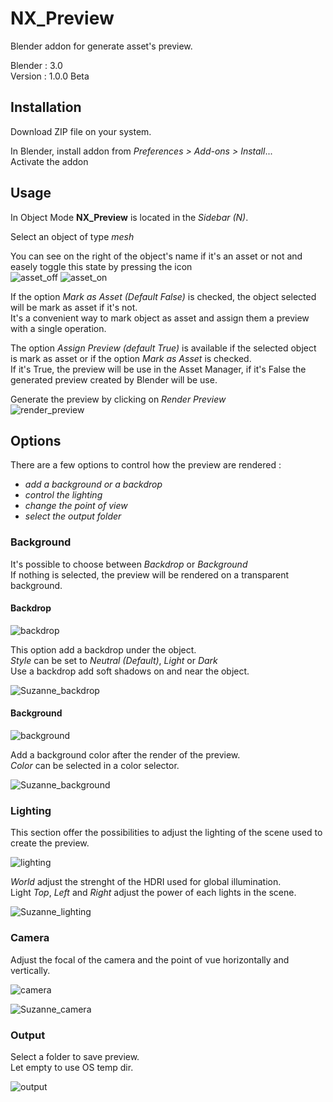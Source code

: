 # NX_Preview

Blender addon for generate asset's preview.

Blender : 3.0  
Version : 1.0.0 Beta

## Installation

Download ZIP file on your system.

In Blender, install addon from _Preferences > Add-ons > Install_...  
Activate the addon

## Usage

In Object Mode **NX_Preview** is located in the _Sidebar (N)_.

Select an object of type _mesh_

You can see on the right of the object's name if it's an asset or not and easely toggle this state by pressing the icon  
![asset_off](https://user-images.githubusercontent.com/54265936/162628484-a74b5d16-3157-4e4a-a02b-86b981d3371f.png)
![asset_on](https://user-images.githubusercontent.com/54265936/162628486-445a40ef-ff8d-4f9e-b245-b068f44e2451.png)

If the option _Mark as Asset (Default False)_ is checked, the object selected will be mark as asset if it's not.  
It's a convenient way to mark object as asset and assign them a preview with a single operation.

The option _Assign Preview (default True)_ is available if the selected object is mark as asset or if the option _Mark as Asset_ is checked.  
If it's True, the preview will be use in the Asset Manager, if it's False the generated preview created by Blender will be use.

Generate the preview by clicking on _Render Preview_  
![render_preview](https://user-images.githubusercontent.com/54265936/162630062-2ed2624d-98c9-418d-be19-541220d33b36.png)

## Options

There are a few options to control how the preview are rendered :

- _add a background or a backdrop_
- _control the lighting_
- _change the point of view_
- _select the output folder_

### Background

It's possible to choose between _Backdrop_ or _Background_  
If nothing is selected, the preview will be rendered on a transparent background.

#### Backdrop

![backdrop](https://user-images.githubusercontent.com/54265936/162631642-a81f8d07-5cb2-419e-86c0-72af783b73f3.png)

This option add a backdrop under the object.  
_Style_ can be set to _Neutral (Default)_, _Light_ or _Dark_  
Use a backdrop add soft shadows on and near the object.

![Suzanne_backdrop](https://user-images.githubusercontent.com/54265936/162631786-43b5fba3-73f1-4c56-8dc8-12bab6fb3973.png)

#### Background

![background](https://user-images.githubusercontent.com/54265936/162631649-02b0c98b-b4aa-4d2d-a056-bab1e0e917d0.png)

Add a background color after the render of the preview.  
_Color_ can be selected in a color selector.

![Suzanne_background](https://user-images.githubusercontent.com/54265936/162634565-8a528ef9-e3f4-4a9e-a2a8-037f2ad4c35a.png)

### Lighting

This section offer the possibilities to adjust the lighting of the scene used to create the preview.

![lighting](https://user-images.githubusercontent.com/54265936/162632321-f428df52-b758-48a4-a7fa-675edcf552a6.png)

_World_ adjust the strenght of the HDRI used for global illumination.  
Light _Top_, _Left_ and _Right_ adjust the power of each lights in the scene.

![Suzanne_lighting](https://user-images.githubusercontent.com/54265936/162634493-c9eb7d7a-52ca-43d6-b294-8f99b16d942d.png)

### Camera

Adjust the focal of the camera and the point of vue horizontally and vertically.

![camera](https://user-images.githubusercontent.com/54265936/162635311-89e225dc-c343-4d38-a119-bdcb38a24d64.png)

![Suzanne_camera](https://user-images.githubusercontent.com/54265936/162636201-6c6e7c67-f882-4ec6-b0e1-9a0912e93b0b.png)

### Output

Select a folder to save preview.  
Let empty to use OS temp dir.

![output](https://user-images.githubusercontent.com/54265936/162636297-3d2483ff-59ff-4a2e-aeec-400e19518e82.png)
